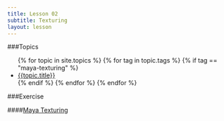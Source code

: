 ```yaml
---
title: Lesson 02
subtitle: Texturing
layout: lesson
---
```


###Topics
<ul>
 {% for topic in site.topics %}
   {% for tag in topic.tags %}
       {% if tag == "maya-texturing" %}
           <li><a href="{{ topic.url | prepend: site.baseurl }}">{{topic.title}}</a></li>
        {% endif %}
   {% endfor %}
 {% endfor %}
</ul>

###Exercise
 
####<a href="/3d-digital-art-and-design--oer/exercises/maya-texturing/maya-texturing.html"><span class="exercise-title">Maya Texturing</span></a>